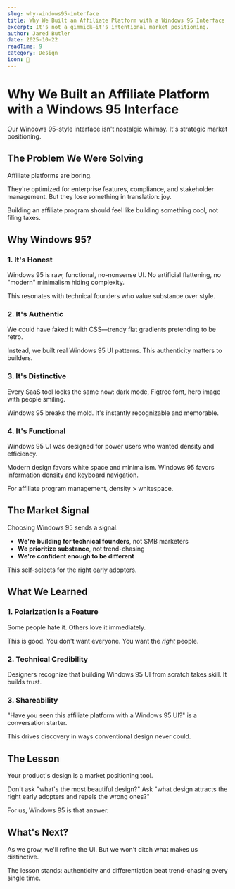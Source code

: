 ```yaml
---
slug: why-windows95-interface
title: Why We Built an Affiliate Platform with a Windows 95 Interface
excerpt: It's not a gimmick—it's intentional market positioning.
author: Jared Butler
date: 2025-10-22
readTime: 9
category: Design
icon: 🎨
---
```


# Why We Built an Affiliate Platform with a Windows 95 Interface

Our Windows 95-style interface isn't nostalgic whimsy. It's strategic market positioning.

## The Problem We Were Solving

Affiliate platforms are boring.

They're optimized for enterprise features, compliance, and stakeholder management. But they lose something in translation: joy.

Building an affiliate program should feel like building something cool, not filing taxes.

## Why Windows 95?

### 1. It's Honest

Windows 95 is raw, functional, no-nonsense UI. No artificial flattening, no "modern" minimalism hiding complexity.

This resonates with technical founders who value substance over style.

### 2. It's Authentic

We could have faked it with CSS—trendy flat gradients pretending to be retro.

Instead, we built real Windows 95 UI patterns. This authenticity matters to builders.

### 3. It's Distinctive

Every SaaS tool looks the same now: dark mode, Figtree font, hero image with people smiling.

Windows 95 breaks the mold. It's instantly recognizable and memorable.

### 4. It's Functional

Windows 95 UI was designed for power users who wanted density and efficiency.

Modern design favors white space and minimalism. Windows 95 favors information density and keyboard navigation.

For affiliate program management, density > whitespace.

## The Market Signal

Choosing Windows 95 sends a signal:
- **We're building for technical founders**, not SMB marketers
- **We prioritize substance**, not trend-chasing
- **We're confident enough to be different**

This self-selects for the right early adopters.

## What We Learned

### 1. Polarization is a Feature

Some people hate it. Others love it immediately.

This is good. You don't want everyone. You want the *right* people.

### 2. Technical Credibility

Designers recognize that building Windows 95 UI from scratch takes skill. It builds trust.

### 3. Shareability

"Have you seen this affiliate platform with a Windows 95 UI?" is a conversation starter.

This drives discovery in ways conventional design never could.

## The Lesson

Your product's design is a market positioning tool.

Don't ask "what's the most beautiful design?" Ask "what design attracts the right early adopters and repels the wrong ones?"

For us, Windows 95 is that answer.

## What's Next?

As we grow, we'll refine the UI. But we won't ditch what makes us distinctive.

The lesson stands: authenticity and differentiation beat trend-chasing every single time.
